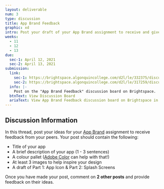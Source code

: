 ```yaml
---
layout: deliverable
num: 3
type: discussion
title: App Brand Feedback
graphic: xd
intro: Post your draft of your App Brand assignment to receive and give feedback to your peers.
weeks:
  - 11
  - 12
  - 13
due:
  sec-1: April 12, 2021
  sec-2: April 13, 2021
submission:
  link:
    sec-1: https://brightspace.algonquincollege.com/d2l/le/332375/discussions/topics/449868/View
    sec-2: https://brightspace.algonquincollege.com/d2l/le/317259/discussions/topics/449961/View
  info: |-
    Post on the "App Brand Feedback" discussion board on Brightspace.
  btnText: View Discussion Board
  ariaText: View App Brand Feedback discussion board on Brightspace in a new tab.
---
```


## Discussion Information

In this thread, post your ideas for your [App Brand]({{site.baseurl}}/deliverables/discussions/03-app-brand-feedback/) assignment to receive feedback from your peers. Your post should contain the following:

- Title of your app
- A brief description of your app (1 - 3 sentences)
- A colour pallet ([Adobe Color](https://color.adobe.com) can help with that!)
- At least 3 images to help inspire your design
- A draft of Part 1: App Icon & Part 2: Splash Screens

Once you have made your post, comment on **2 other posts** and provide feedback on their ideas.
